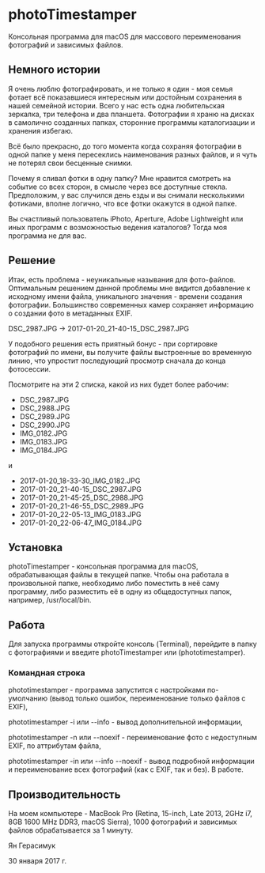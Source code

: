 # photoTimestamper
Консольная программа для macOS для массового переименования фотографий и зависимых файлов.

## Немного истории
Я очень люблю фотографировать, и не только я один - моя семья фотает всё показавшиеся интересным или достойным сохранения в нашей семейной истории. Всего у нас есть одна любительская зеркалка, три телефона и два планшета. Фотографии я храню на дисках в самолично созданных папках, сторонние программы каталогизации и хранения избегаю.

Всё было прекрасно, до того момента когда сохраняя фотографии в одной папке у меня пересеклись наименования разных файлов, и я чуть не потерял свои бесценные снимки.

Почему я сливал фотки в одну папку? Мне нравится смотреть на событие со всех сторон, в смысле через все доступные стекла. Предположим, у вас случился день езды и вы снимали несколькими фотиками, вполне логично, что все фотки окажутся в одной папке.

Вы счастливый пользователь iPhoto, Aperture, Adobe Lightweight или иных программ с возможностью ведения каталогов? Тогда моя программа не для вас.

## Решение
Итак, есть проблема - неуникальные называния для фото-файлов. Оптимальным решением данной проблемы мне видится добавление к исходному имени файла, уникального значения - времени создания фотографии. Большинство современных камер сохраняет информацию о создании фото в метаданных EXIF.

DSC_2987.JPG -> 2017-01-20_21-40-15_DSC_2987.JPG

У подобного решения есть приятный бонус - при сортировке фотографий по имени, вы получите файлы выстроенные во временную линию, что упростит последующий просмотр сначала до конца фотосессии.

Посмотрите на эти 2 списка, какой из них будет более рабочим:
* DSC_2987.JPG
* DSC_2988.JPG
* DSC_2989.JPG
* DSC_2990.JPG
* IMG_0182.JPG
* IMG_0183.JPG
* IMG_0184.JPG

и

* 2017-01-20_18-33-30_IMG_0182.JPG
* 2017-01-20_21-40-15_DSC_2987.JPG
* 2017-01-20_21-45-25_DSC_2988.JPG
* 2017-01-20_21-46-55_DSC_2989.JPG
* 2017-01-20_22-05-13_IMG_0183.JPG
* 2017-01-20_22-06-47_IMG_0184.JPG

## Установка
photoTimestamper - консольная программа для macOS, обрабатывающая файлы в текущей папке. Чтобы она работала в произвольной папке, необходимо либо поместить в неё саму программу, либо разместить её в одну из общедоступных папок, например, /usr/local/bin.


## Работа
Для запуска программы откройте консоль (Terminal), перейдите в папку с фотографиями и введите photoTimestamper или (phototimestamper).

### Командная строка
phototimestamper - программа запустится с настройками по-умолчанию (вывод только ошибок, переименование только файлов с EXIF),

phototimestamper -i или --info - вывод дополнительной информации,

phototimestamper -n или --noexif - переименование фото с недоступным EXIF, по аттрибутам файла,

phototimestamper -in или --info --noexif - вывод подробной информации и переименование всех фотографий (как с EXIF, так и без). В работе.

## Производительность
На моем компьютере - MacBook Pro (Retina, 15-inch, Late 2013, 2GHz i7, 8GB 1600 MHz DDR3, macOS Sierra), 1000 фотографий и зависимых файлов обрабатывается за 1 минуту.

Ян Герасимук

30 января 2017 г.
